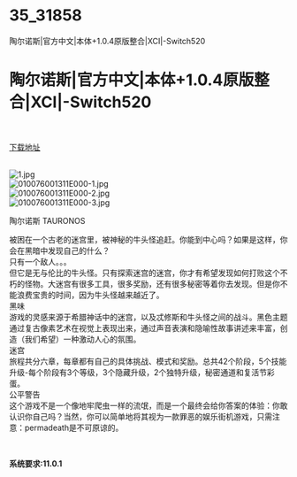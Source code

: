 # 35_31858
陶尔诺斯|官方中文|本体+1.0.4原版整合|XCI|-Switch520
# 陶尔诺斯|官方中文|本体+1.0.4原版整合|XCI|-Switch520
 <br/></br>
[下载地址](https://www.switch520.cc/article/31858 "下载地址")
<br/></br>

<p><img title="1.jpg" src="https://www.switch520.cc/muke_img/2022_05_27_4b8d96babc009.jpg" alt="1.jpg"><br>
<img title="010076001311E000-1.jpg" src="https://www.switch520.cc/muke_img/2022_05_27_baedaafa7bd4a.jpg" alt="010076001311E000-1.jpg"><br>
<img title="010076001311E000-2.jpg" src="https://www.switch520.cc/muke_img/2022_05_27_909113c5704d2.jpg" alt="010076001311E000-2.jpg"><br>
<img title="010076001311E000-3.jpg" src="https://www.switch520.cc/muke_img/2022_05_27_6cf94caf8a695.jpg" alt="010076001311E000-3.jpg"></p>
<p>陶尔诺斯 TAURONOS</p>
<p>被困在一个古老的迷宫里，被神秘的牛头怪追赶。你能到中心吗？如果是这样，你会在黑暗中发现自己的什么？<br>
只有一个敌人。。。<br>
但它是无与伦比的牛头怪。只有探索迷宫的迷宫，你才有希望发现如何打败这个不朽的怪物。大迷宫有很多工具，很多奖励，还有很多秘密等着你去发现。但是你不能浪费宝贵的时间，因为牛头怪越来越近了。<br>
黑味<br>
游戏的灵感来源于希腊神话中的迷宫，以及忒修斯和牛头怪之间的战斗。黑色主题通过复古像素艺术在视觉上表现出来，通过声音表演和隐喻性故事讲述来丰富，创造（我们希望）一种激动人心的氛围。<br>
迷宫<br>
旅程共分六章，每章都有自己的具体挑战、模式和奖励。总共42个阶段，5个技能升级-每个阶段有3个等级，3个隐藏升级，2个独特升级，秘密通道和复活节彩蛋。<br>
公平警告<br>
这个游戏不是一个像地牢爬虫一样的流氓，而是一个最终会给你答案的体验：你敢认识你自己吗？当然，你可以简单地将其视为一款罪恶的娱乐街机游戏，只需注意：permadeath是不可原谅的。</p>
<p>&nbsp;</p>
<p><strong>系统要求:11.0.1</strong></p>



